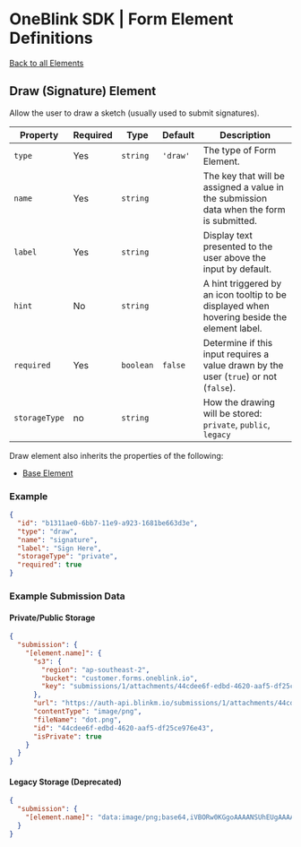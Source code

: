# OneBlink SDK | Form Element Definitions

[Back to all Elements](./README.md)

## Draw (Signature) Element

Allow the user to draw a sketch (usually used to submit signatures).

| Property      | Required | Type      | Default  | Description                                                                                 |
| ------------- | -------- | --------- | -------- | ------------------------------------------------------------------------------------------- |
| `type`        | Yes      | `string`  | `'draw'` | The type of Form Element.                                                                   |
| `name`        | Yes      | `string`  |          | The key that will be assigned a value in the submission data when the form is submitted.    |
| `label`       | Yes      | `string`  |          | Display text presented to the user above the input by default.                              |
| `hint`        | No       | `string`  |          | A hint triggered by an icon tooltip to be displayed when hovering beside the element label. |
| `required`    | Yes      | `boolean` | `false`  | Determine if this input requires a value drawn by the user (`true`) or not (`false`).       |
| `storageType` | no       | `string`  |          | How the drawing will be stored: `private`, `public`, `legacy`                               |

Draw element also inherits the properties of the following:

- [Base Element](./base-element.md)

### Example

```JSON
{
  "id": "b1311ae0-6bb7-11e9-a923-1681be663d3e",
  "type": "draw",
  "name": "signature",
  "label": "Sign Here",
  "storageType": "private",
  "required": true
}
```

### Example Submission Data

#### Private/Public Storage

```json
{
  "submission": {
    "[element.name]": {
      "s3": {
        "region": "ap-southeast-2",
        "bucket": "customer.forms.oneblink.io",
        "key": "submissions/1/attachments/44cdee6f-edbd-4620-aaf5-df25ce976e43"
      },
      "url": "https://auth-api.blinkm.io/submissions/1/attachments/44cdee6f-edbd-4620-aaf5-df25ce976e43",
      "contentType": "image/png",
      "fileName": "dot.png",
      "id": "44cdee6f-edbd-4620-aaf5-df25ce976e43",
      "isPrivate": true
    }
  }
}
```

#### Legacy Storage (Deprecated)

```json
{
  "submission": {
    "[element.name]": "data:image/png;base64,iVBORw0KGgoAAAANSUhEUgAAAAMAAAADCAYAAABWKLW/AAAAIElEQVQYV2NkYGBoYGBgqGdgYGhkZGBg+M8ABSAOXAYATFcEA8STCz8AAAAASUVORK5CYII="
  }
}
```
